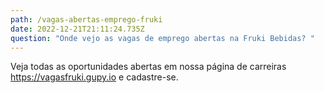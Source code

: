 ```yaml
---
path: /vagas-abertas-emprego-fruki
date: 2022-12-21T21:11:24.735Z
question: "Onde vejo as vagas de emprego abertas na Fruki Bebidas? "
---
```

Veja todas as oportunidades abertas em nossa página de carreiras
<https://vagasfruki.gupy.io> e cadastre-se.